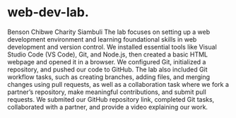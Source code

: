 # web-dev-lab.
Benson Chibwe
Charity Siambuli
The lab focuses on setting up a web development environment and learning foundational skills in web development and version control. We installed essential tools like Visual Studio Code (VS Code), Git, and Node.js, then created a basic HTML webpage and opened it in a browser. We configured Git, initialized a repository, and pushed our code to GitHub. The lab also included Git workflow tasks, such as creating branches, adding files, and merging changes using pull requests, as well as a collaboration task where we fork a partner’s repository, make meaningful contributions, and submit pull requests. We submited our GitHub repository link, completed Git tasks, collaborated with a partner, and provide a video explaining our work.
